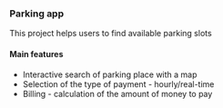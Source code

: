### Parking app
This project helps users to find available parking slots
#### Main features
* Interactive search of parking place with a map 
* Selection of the type of payment - hourly/real-time
* Billing - calculation of the amount of money to pay

